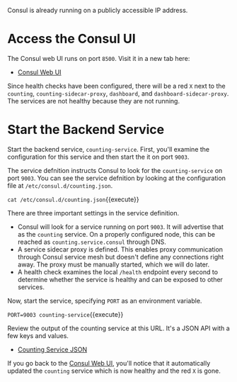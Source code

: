 Consul is already running on a publicly accessible IP address. 

# Access the Consul UI

The Consul web UI runs on port `8500`. Visit it in a new tab here:

- [Consul Web UI](https://[[HOST_SUBDOMAIN]]-8500-[[KATACODA_HOST]].environments.katacoda.com/)

Since health checks have been configured, there will be a red `X` next to the `counting`, `counting-sidecar-proxy`, `dashboard`, and `dashboard-sidecar-proxy`. The services are not healthy because they are not running.

# Start the Backend Service

Start the backend service, `counting-service`. First, you'll examine the configuration for this service and then start the it on port `9003`.

The service defnition instructs Consul to look for the `counting-service` on port `9003`. You can see the service defnition by looking at the configuration file at `/etc/consul.d/counting.json`.

`cat /etc/consul.d/counting.json`{{execute}}

There are three important settings in the service definition.

- Consul will look for a service running on port `9003`. It will advertise that as the `counting` service. On a properly configured node, this can be reached as `counting.service.consul` through DNS.
- A service sidecar proxy is defined. This enables proxy communication through Consul service mesh but doesn't define any connections right away. The proxy must be manually started, which we will do later.
- A health check examines the local `/health` endpoint every second to determine whether the service is healthy and can be exposed to other services.

Now, start the service, specifying `PORT` as an environment variable.

`PORT=9003 counting-service`{{execute}}

Review the output of the counting service at this URL. It's a JSON API with a few keys and values.

- [Counting Service JSON](https://[[HOST_SUBDOMAIN]]-9003-[[KATACODA_HOST]].environments.katacoda.com/)

If you go back to the [Consul Web UI](https://[[HOST_SUBDOMAIN]]-8500-[[KATACODA_HOST]].environments.katacoda.com/), you'll notice that it automatically updated the `counting` service which is now healthy and the red `X` is gone.
